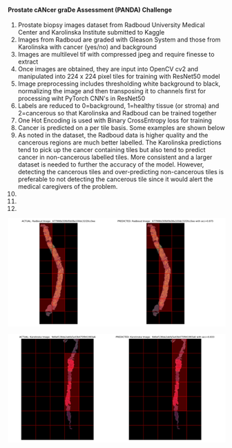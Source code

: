 <h4>Prostate cANcer graDe Assessment (PANDA) Challenge</h4>
<ol>
<li> Prostate biopsy images dataset from Radboud University Medical Center and Karolinska Institute submitted to Kaggle
</li>
<li>Images from Radboud are graded with Gleason System and those from Karolinska with cancer (yes/no) and background</li>
<li>Images are multilevel tif with compressed jpeg and require finesse to extract </li>
<li>Once images are obtained, they are input into OpenCV cv2 and manipulated into 224 x 224 pixel tiles for training with ResNet50 model</li>
<li>Image preprocessing includes thresholding white background to black, normalizing the image and then transposing it to channels first for processing wiht PyTorch CNN's in ResNet50</li>
<li>Labels are reduced to 0=background, 1=healthy tissue (or stroma) and 2=cancerous so that Karolinska and Radboud can be trained together</li>
<li>One Hot Encoding is used with Binary CrossEntropy loss for training</li>
<li>Cancer is predicted on a per tile basis. Some examples are shown below</li>
<li>As noted in the dataset, the Radboud data is higher quality and the cancerous regions are much better labelled. The Karolinska predictions tend to pick up the cancer containing tiles but also tend to predict cancer in non-cancerous labelled tiles. More consistent and a larger dataset is needed to further the accuracy of the model. However, detecting the cancerous tiles and over-predicting non-cancerous tiles is preferable to not detecting the cancerous tile since it would alert the medical caregivers of the problem.</li>
<li></li>
<li></li>
<li></li>
</ol>

![Radboud Sample](https://github.com/msb1/panda/blob/master/samples/R67799.png)

![Karolinska Sample](https://github.com/msb1/panda/blob/master/samples/K9d0af.png)
